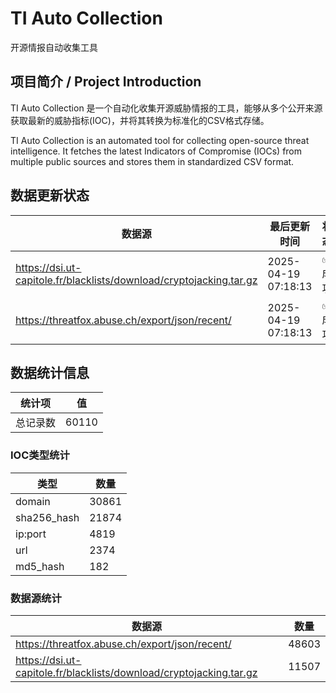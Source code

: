 # TI Auto Collection

 开源情报自动收集工具

## 项目简介 / Project Introduction

TI Auto Collection 是一个自动化收集开源威胁情报的工具，能够从多个公开来源获取最新的威胁指标(IOC)，并将其转换为标准化的CSV格式存储。

TI Auto Collection is an automated tool for collecting open-source threat intelligence. It fetches the latest Indicators of Compromise (IOCs) from multiple public sources and stores them in standardized CSV format.

## 数据更新状态

| 数据源 | 最后更新时间 | 状态 |
|--------|------------|------|
| https://dsi.ut-capitole.fr/blacklists/download/cryptojacking.tar.gz | 2025-04-19 07:18:13 | ✅ 成功 |
| https://threatfox.abuse.ch/export/json/recent/ | 2025-04-19 07:18:13 | ✅ 成功 |
























## 数据统计信息

| 统计项 | 值 |
|--------|----|
| 总记录数 | 60110 |

### IOC类型统计

| 类型 | 数量 |
|------|------|
| domain | 30861 |
| sha256_hash | 21874 |
| ip:port | 4819 |
| url | 2374 |
| md5_hash | 182 |

### 数据源统计

| 数据源 | 数量 |
|--------|------|
| https://threatfox.abuse.ch/export/json/recent/ | 48603 |
| https://dsi.ut-capitole.fr/blacklists/download/cryptojacking.tar.gz | 11507 |
